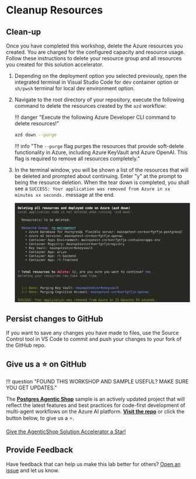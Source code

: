# Cleanup Resources

## Clean-up

Once you have completed this workshop, delete the Azure resources you created. You are charged for the configured capacity and resource usage. Follow these instructions to delete your resource group and all resources you created for this solution accelerator.

1. Depending on the deployment option you selected previously, open the integrated terminal in Visual Studio Code for dev container option or `sh/pwsh` terminal for local dev environment option.

2. Navigate to the root directory of your repository, execute the following command to delete the resources created by the `azd` workflow:

    !!! danger "Execute the following Azure Developer CLI command to delete resources!"

    ```bash title=""
    azd down --purge
    ```

    !!! info "The `--purge` flag purges the resources that provide soft-delete functionality in Azure, including Azure KeyVault and Azure OpenAI. This flag is required to remove all resources completely."

3. In the terminal window, you will be shown a list of the resources that will be deleted and prompted about continuing. Enter "y" at the prompt to being the resource deletion. When the tear down is completed, you shall see a `SUCCESS: Your application was removed from Azure in xx minutes xx seconds.` message at the end.

    ![tear-down](../img/tear-down.png)

## Persist changes to GitHub

If you want to save any changes you have made to files, use the Source Control tool in VS Code to commit and push your changes to your fork of the GitHub repo.

## Give us a ⭐️ on GitHub

!!! question "FOUND THIS WORKSHOP AND SAMPLE USEFUL? MAKE SURE YOU GET UPDATES."

The **[Postgres Agentic Shop](https://github.com/Azure-Samples/postgres-agentic-shop)** sample is an actively updated project that will reflect the latest features and best practices for code-first development of multi-agent workflows on the Azure AI platform. **[Visit the repo](https://github.com/Azure-Samples/postgres-agentic-shop)** or click the button below, to give us a ⭐️.

<!-- Place this tag where you want the button to render. -->
<a class="github-button" href="https://github.com/Azure-Samples/postgres-agentic-shop" data-color-scheme="no-preference: light; light: light; dark: dark;" data-size="large" data-show-count="true" aria-label="Star Azure-Samples/postgres-agentic-shop on GitHub"> Give the AgenticShop Solution Accelerator a Star!</a>

## Provide Feedback

Have feedback that can help us make this lab better for others? [Open an issue](https://github.com/Azure-Samples/postgres-agentic-shop) and let us know.
